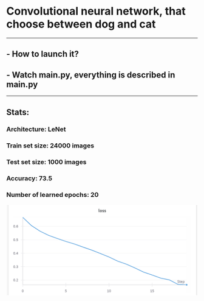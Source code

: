 # Convolutional neural network, that choose between dog and cat
***
## - How to launch it?
## - Watch main.py, everything is described in main.py
***
## Stats:
### Architecture: LeNet
### Train set size: 24000 images
### Test set size: 1000 images
### Accuracy: 73.5
### Number of learned epochs: 20
![img_1.png](img_1.png)
